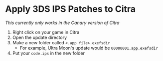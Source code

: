 # Apply 3DS IPS Patches to Citra

_This currently only works in the Canary version of Citra_

1. Right click on your game in Citra
2. Open the update directory
3. Make a new folder called `<.app file>.exefsdir`
    - For example, Ultra Moon's update would be `00000001.app.exefsdir`
4. Put your `code.ips` in the new folder